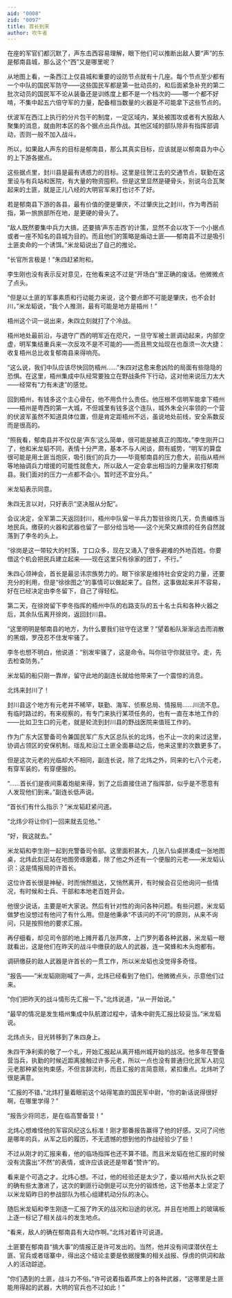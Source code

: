 ```yaml
---
aid: "0008"
zid: "0097"
title: 首长到来
author: 吹牛者
---
```


在座的军官们都沉默了，声东击西容易理解，眼下他们可以推断出敌人要“声”的东是郁南县城，那么这个“西”又是哪里呢？

从地图上看，一条西江上仅县城和重要的设防节点就有十几座。每个节点至少都有一个中队的国民军防守――这些国民军都是第一批动员的，和后面紧急补充的第二批次动员的国民军不论从装备还是训练度上都不是一个档次的――哪一个都不好啃，不集中起五六倍守军的力量，配备相当数量的火器是不可能拿下这些节点的。

伏波军在西江上执行的分片包干的制度，一定区域内，某处被围攻或者有大股敌人聚集的消息，就由附本区的各个据点出兵作战。其他区域的部队除非有指挥部调动，否则一般不加入战斗。

所以，如果敌人声东的目标是郁南县，那么其真实目标，应该就是以郁南县为中心的上下游各据点。

这些据点里，封川县是最有诱惑力的目标。这里是往贺江去的交通节点，联勤在这里设与有兵站和医院，有大量的物资囤积。但是这里显然是硬骨头，别说乌合瓦聚起来的土匪，就是正儿八经的大明官军来打也讨不了好。

若是郁南县下游的各县，最有价值的便是肇庆，不过肇庆比之封川，作为粤西前指，第一旅旅部所在地，是更硬的骨头了。

“敌人既然要集中兵力大搞，还要搞‘声东击西’的计策，显然不会以攻下一个小据点或者一座不知名的县城为目的。而且他们的策略是煽动土匪——郁南县不过是吸引土匪卖命的一个诱饵。”米龙韬说出了自己的推论。

“长官所言极是！”朱四赶紧附和。

李生刚也没有表示反对意见，在他看来这不过是“开场白”里正确的废话。他微微点了点头。

“但是以土匪的军事素质和行动能力来说，这个要点即不可能是肇庆，也不会封川，”米龙韬说，“我个人推测，最有可能是地方是梧州！”

梧州这个词一说出来，朱四立刻就打了个冷战。

梧州地处最前沿，与退守广西的明军近在咫尺，一旦守军被土匪调动起来，内部空虚，明军集结重兵来一次反攻不是不可能的――而且熊文灿现在也亟须一次大捷：收复梧州总比收复郁南县来得响亮。

“这么说，我们中队应该尽快回防梧州……”朱四对这愈来愈凶险的局面有些隐隐的恐惧。在这里，梧州集成中队经常要独立在野战条件下行动，这对他来说压力太大――经常有“力有未逮”的感觉。

回到梧州，有钱多这个主心骨在，他不用负什么责任。他压根不信明军能拿下梧州――梧州是粤西的第一大城，不但城里有钱多这个连队，城外朱全兴率领的一个营的伏波军虽然不知道具体位置，但是肯定距梧州不远，虽说地处前线，安全系数反而是很高的。

“照我看，郁南县并不仅仅是‘声东’这么简单，很可能是被真正的围攻。”李生刚开口了，他和米龙韬不同，表情十分严肃，基本不与人闲谈，颇有威势，“明军的算盘很可能是用土匪当炮灰，吸引我们的兵力――毕竟郁南县的压力愈大，前指从梧州等地抽调兵力增援的可能性就愈大，所以敌人一定会拿出相当的力量来攻打郁南县。我们面对的压力一点都不会小。暂时还不宜分兵。”

米龙韬表示同意。

朱四无言以对，只好表示“坚决服从分配”。

会议决定，全军第二天返回封川，梧州中队留一半兵力暂驻徐岗几天，负责编练当地民兵。缴获的火器和武器也留了一部分给当地――这个光荣又麻烦的任务自然就落到了李冬的头上。

“徐岗是这一带较大的村落，丁口众多，现在又涌入了很多避难的外地百姓。你要借这个机会把民兵建立起来――现在这里只有徐家的团丁，不行。”

朱四心领神会，首长是最忌讳宗族势力的。眼下徐家是维持社会安定的力量，还要充分的利用，但是“徐徐图之”的事情可以做起来了。自然，这事做起来并不容易，好在已经决定由李冬留下，自己了得轻松。

第二天，在徐岗留下李冬指挥的梧州中队的右路支队的五十名士兵和各种火器之后，其余队伍离开徐岗，返回封川县。

“这里明明是郁南县的地方，为什么要我们驻守在这里？”望着船队渐渐远去而消散的黑烟，罗茂忍不住发牢骚了。

李冬也想不明白，他说道：“别发牢骚了，这是命令。叫你驻守你就驻守。走，先去检查防务。”

米龙韬的船只刚一靠岸，留守此地的副连长就给他带来了一个震惊的消息。

北炜来封川了！

封川县这个地方有元老并不稀罕，联勤、海军、侦察总局、情报局……川流不息。有临时路过的，有来视察的，有专门来执行某项任务的，也有一直在本地工作的――比如卫生口的元老，就是轮流到封川县的野战医院来值班工作的。

作为广东大区警备司令兼国民军广东大区总队长的北炜，也不止一次的来过这里，协调占领区的安保机制。瑶乱和沿江土匪全面暴动之后，他来这里的次数更多了。

但是这次元老的光临却大不相同，副连长说，除了北炜之外，同来的七八个元老，有穿军装的，有穿便服的。

“……首长们是夜间乘着炮艇来得，到了之后直接住进了指挥部，似乎是不愿意有人发现他们到来。”副连长低声说。

“首长们有什么指示？”米龙韬赶紧问道。

“北炜少将让你们一回来就去见他。”

“好，我这就去。”

米龙韬和李生刚一起到充警备司令部。这里面积甚大，几张八仙桌拼凑成一张地图桌，北炜此刻正站在地图旁琢磨着，除了他之外还有一个便服的元老――米龙韬认识：这是情报局的许首长。

这位许首长很是神秘，时而悄然抵达，又悄然离开，有时候会召见他询问一些情况，有时候和士兵、干部和本地老百姓开会。

他很少说话，主要是听大家说。然后有针对性的询问各种问题。有些问题，米龙韬做梦也没想过有他问了有什么用。但是他秉承“不该问的不问”的原则，从来不询问，只是按照他的要求汇报。

再仔细看，却见司令部的地上摊开着几张芦席，上门罗列着各种武器，米龙韬一眼就看出，这是他们在昨天的战斗中缴获的敌人的武器，连一窝蜂和木头炮都有。

调研缴获的敌人武器是许首长的一贯工作，所以米龙韬也没觉得多奇怪。

“报告――”米龙韬刚刚喊了一声，北炜已经看到了他们，他微微点头，示意他们过来。

“你们把昨天的战斗情形先汇报一下。”北炜说道，“从一开始说。”

“最早的情况是发生梧州集成中队航渡过程中，请朱中尉先汇报比较妥当。”米龙韬说。

北炜点头，目光转移到了朱四身上。

朱四干净利索的敬了一个礼，开始汇报起从离开梧州城开始的战况。他多年在警备营当兵，执勤的时候近距离接触过许多元老，所以一点也没有普通归化民军人初见元老那种紧张拘束感，不但言辞流利，而且汇报的言简意赅，紧扣重点。北炜听了很是满意。

“汇报的不错，”北炜打量着眼前这个站得笔直的国民军中尉，“你的新话说得很好啊，在哪里学得？”

“报告少将同志，是在临高警备营！”

北炜心想难怪他的军容风纪这么标准！刚才那番报告赢得了他的好感。又问了问他是哪年的兵，从军之后的履历，不无遗憾的想到他的作战经验少了些！

不过从刚才的汇报来看，他的临场指挥也还不算不错。而且米龙韬在他汇报的时候没有流露出“不然”的表情，或许应该说还是带着“赞许”的。

看来是个可造之才。北炜心想。不过，他的经验还是太少了，委以梧州大队长之职的确有些太激进了，这次的剿匪行动倒是可以充分的锻炼他，这下他基本上坚定了以米龙韬昨日的参战部队为核心组建机动分队的决心。

随后米龙韬和李生刚逐一汇报了昨天的战况和沿途的状况。并且在地图上的玻璃板上逐一标记了相关战斗的发生地点。

“看来，敌人的确在郁南县有大动作啊。”北炜对着许可说道。

土匪要在郁南县“搞大事”的情报正是许可发出的。当然，他并没有间谍潜伏在土匪、官兵或者瑶寨中，得出这个结论主要是依据搜集的相关战报、俘虏的供词和敌人的活动踪迹。

“你们遇到的土匪，战斗力不俗。”许可说着指着芦席上的各种武器，“这哪里是土匪能用得起的武器，大明的官兵也不过如此！”
